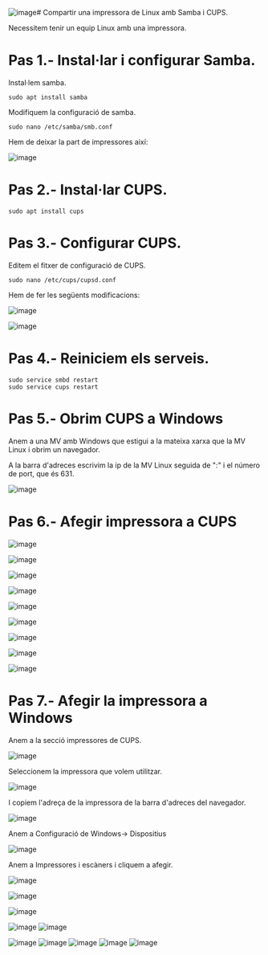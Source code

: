 ![image](https://github.com/XaSaFa/MP04/assets/110727546/febd6892-aa72-4ba2-aa34-8f7d6bb00ebb)# Compartir una impressora de Linux amb Samba i CUPS.

Necessitem tenir un equip Linux amb una impressora.

# Pas 1.- Instal·lar i configurar Samba.

Instal·lem samba.

```
sudo apt install samba
```

Modifiquem la configuració de samba.

```
sudo nano /etc/samba/smb.conf
```

Hem de deixar la part de impressores així:

![image](https://github.com/XaSaFa/MP04/assets/110727546/8802a3e2-70ef-4a69-ae39-4e85ccdced48)

# Pas 2.- Instal·lar CUPS.

```
sudo apt install cups 
```

# Pas 3.- Configurar CUPS.

Editem el fitxer de configuració de CUPS.

```
sudo nano /etc/cups/cupsd.conf
```

Hem de fer les següents modificacions:

![image](https://github.com/XaSaFa/MP04/assets/110727546/bf4af785-fb2d-4130-9dc4-a76cf1105c20)

![image](https://github.com/XaSaFa/MP04/assets/110727546/4f802831-9911-4ff9-b661-19c4ac5c8c80)

# Pas 4.- Reiniciem els serveis.

```
sudo service smbd restart
sudo service cups restart
```

# Pas 5.- Obrim CUPS a Windows

Anem a una MV amb Windows que estigui a la mateixa xarxa que la MV Linux i obrim un navegador.

A la barra d'adreces escrivim la ip de la MV Linux seguida de ":" i el número de port, que és 631.

![image](https://github.com/XaSaFa/MP04/assets/110727546/47967496-77cc-4a20-9bca-3e3108740765)

# Pas 6.- Afegir impressora a CUPS

![image](https://github.com/XaSaFa/MP04/assets/110727546/eb6625d7-ed3f-4af5-9d61-1f6890e825e0)

![image](https://github.com/XaSaFa/MP04/assets/110727546/3216947c-83b6-4196-adeb-79cd1344247a)

![image](https://github.com/XaSaFa/MP04/assets/110727546/9c4f4942-c59f-4ebe-b86d-e16f5dde4fcb)

![image](https://github.com/XaSaFa/MP04/assets/110727546/708bde0a-8237-4a0c-b90e-22de613eb3e3)

![image](https://github.com/XaSaFa/MP04/assets/110727546/3a1bb54b-2ee9-4b07-8a43-c8bc7251ee02)

![image](https://github.com/XaSaFa/MP04/assets/110727546/a71da6aa-fd4e-4f4f-89f0-79922c0b4a43)

![image](https://github.com/XaSaFa/MP04/assets/110727546/81caf35e-8310-408b-8d01-5f6e4715d04d)

![image](https://github.com/XaSaFa/MP04/assets/110727546/1b4c05e1-aa5d-471b-bf79-99a336e17039)

![image](https://github.com/XaSaFa/MP04/assets/110727546/d862ca6f-27c7-430f-8084-7cdfda8251af)

# Pas 7.- Afegir la impressora a Windows

Anem a la secció impressores de CUPS.

![image](https://github.com/XaSaFa/MP04/assets/110727546/8a4cdb4f-8957-4524-9ea6-d10d50f1aa91)

Seleccionem la impressora que volem utilitzar.

![image](https://github.com/XaSaFa/MP04/assets/110727546/c8487bea-5590-4bfe-a854-fb39da58b9cd)

I copiem l'adreça de la impressora de la barra d'adreces del navegador.

![image](https://github.com/XaSaFa/MP04/assets/110727546/acb7179b-1d99-468a-bacd-2a7bb1ba1d86)

Anem a Configuració de Windows-> Dispositius

![image](https://github.com/XaSaFa/MP04/assets/110727546/15e301c7-162d-4db4-897b-1b2e0d9c4cf4)

Anem a Impressores i escàners i cliquem a afegir.

![image](https://github.com/XaSaFa/MP04/assets/110727546/4395a1fd-5224-4d03-8a32-049d14955ed1)

![image](https://github.com/XaSaFa/MP04/assets/110727546/a974eed3-494d-494d-8622-369d1678db47)

![image](https://github.com/XaSaFa/MP04/assets/110727546/c0d8ea67-3cbe-4a6f-b74a-1be83e4aa182)

![image](https://github.com/XaSaFa/MP04/assets/110727546/bbbcfb66-5ebf-4e5e-9432-602e9aacd519)
![image](https://github.com/XaSaFa/MP04/assets/110727546/dd0d873a-c205-4a29-8c68-86ee68790994)

![image](https://github.com/XaSaFa/MP04/assets/110727546/0b4dba83-4100-4ae6-b52a-5291edd752c4)
![image](https://github.com/XaSaFa/MP04/assets/110727546/0d2e86b0-bc30-49fb-a7d0-824ad283dc56)
![image](https://github.com/XaSaFa/MP04/assets/110727546/7a446090-167d-4718-8590-fb1df80c63b9)
![image](https://github.com/XaSaFa/MP04/assets/110727546/fb479e74-d9d3-4500-a4ad-f32bfcf95f33)
![image](https://github.com/XaSaFa/MP04/assets/110727546/7d622d94-d4c8-4a8c-adc6-a712739c3d72)


